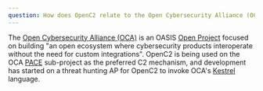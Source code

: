 ```yaml
---
question: How does OpenC2 relate to the Open Cybersecurity Alliance (OCA)?
---
```


The [Open Cybersecurity Alliance
(OCA)](https://opencybersecurityalliance.org/) is an OASIS [Open
Project](https://www.oasis-open.org/open-projects/) focused on
building "an open ecosystem where cybersecurity products
interoperate without the need for custom integrations". OpenC2 is
being used on the OCA
[PACE](https://opencybersecurityalliance.org/pace/) sub-project
as the preferred C2 mechanism, and development has started on a
threat hunting AP for OpenC2 to invoke OCA's
[Kestrel](https://github.com/opencybersecurityalliance/kestrel-lang)
language.
